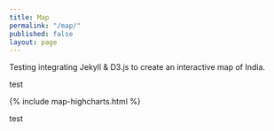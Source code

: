 ```yaml
---
title: Map
permalink: "/map/"
published: false
layout: page
---
```


Testing integrating Jekyll & D3.js to create an interactive map of India.

test

<div id="mapContainer"></div>

<!-- {% include india-base-map.html %} -->
<script src="//code.jquery.com/jquery-3.1.0.min.js"></script>
{% include map-highcharts.html %}
<script src="{{ "/assets/js/map-generator.js" | relative_url }}"></script>
test